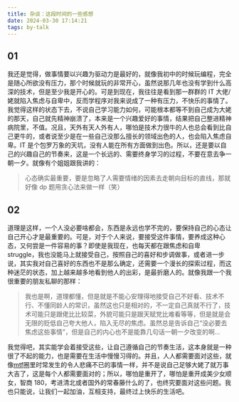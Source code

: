 ```yaml
---
title: 杂谈：这段时间的一些感想
date: 2024-03-30 17:14:21
tags: by-talk
---
```


## 01

我还是觉得，做事情要以兴趣为驱动力是最好的，就像我初中的时候玩编程，完全是随心所欲没有压力，那个时候就玩的非常开心，虽然说那几年也没有学到什么高深的技术，但是至少我是开心的。可是到现在，我往往是看到那一群群的 IT 大佬/姥就陷入焦虑与自卑中，反而学程序对我来说成了一种有压力，不快乐的事情了。我觉得这样的状态下去，不说自己学习能力如何，可能根本都等不到自己成为大姥的那天，自己就先精神崩溃了，本来是一个兴趣爱好的事情，结果把自己整进精神病院里，不值。况且，天外有天人外有人，哪怕是技术力很牛的人也总会看到比自己更牛的，或者说至少是在一些自己没那么擅长的领域出色的人，也会陷入焦虑自卑。IT 是个包罗万象的天坑，没有人能在所有方面做到出色。所以，还是要以自己的兴趣自己的节奏来，这是一个长远的、需要终身学习的过程，不要在意去争一朝一夕。就像有个姐姐跟我讲的：

> 心态确实最重要，要是忽略了人需要情绪的因素去走朝向目标的直线，那就好像 dp 题用贪心法来做一样（笑）

## 02

道理是这样，一个人没必要啥都会，东西是永远也学不完的，要保持自己的心态让自己开心才是最重要的。可是，对于个人来说，要接受这件事情，要养成这种心态，又何尝是一件容易的事？即使是我现在，也每天都在跟焦虑和自卑 struggle，我也没能马上就接受自己，按照自己的喜好和步调做事，或者进一步说，其实我对自己喜好的东西也不是那么确定，还需要一个漫长的探索过程，而这种迷茫的状态，加上越来越多地看到他人的出彩，是最折磨人的。就像我跟一个我很重要的朋友私聊的那样：

> 我也是啊，道理都懂，但是就是不能心安理得地接受自己不好看、技术不行、不懂同龄人的常识，虽然这也只是相对的，不一定自己真就不行了，技术可能只是跟佬比比较菜，外貌可能只是跟天赋党比难看等等，但是就是会无限的贬低自己夸大他人，陷入无尽的焦虑。虽然总是告诉自己“没必要去焦虑这些事情”，但是自己的内心也不是能靠几句话一朝一夕改变的啊...

我觉得吧，其实能学会着接受这些，让自己遵循自己的节奏生活，这本身就是一种很了不起的能力，也是需要在生活中慢慢习得的。并且，人人都需要面对这些，就像[mtf](https://mtf.wiki/zh-cn/docs/)圈里时常发生的令人悲痛不已的事情一样，并不是说自己足够大姥了就万事大吉了，这是每个人都需要面对的；所以，哪怕是重开了，哪怕是重开成美少女顺女，智商 180，考进清北或者国外的常春藤什么的了，也终究要面对这些问题。我也只能说，让我们一起加油，互相支持，最终过上快乐的生活吧。
